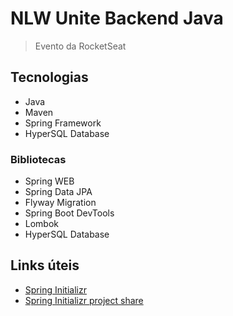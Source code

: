 # NLW Unite Backend Java

> Evento da RocketSeat

## Tecnologias

- Java
- Maven
- Spring Framework
- HyperSQL Database

### Bibliotecas

- Spring WEB
- Spring Data JPA
- Flyway Migration
- Spring Boot DevTools
- Lombok
- HyperSQL Database

## Links úteis

- [Spring Initializr](https://start.spring.io/)
- [Spring Initializr project share](https://start.spring.io/#!type=maven-project&language=java&platformVersion=3.2.4&packaging=jar&jvmVersion=21&groupId=br.com.rocketseat&artifactId=pass-in&name=pass-in&description=Pass%20In&packageName=br.com.rocketseat.pass-in&dependencies=web,data-jpa,flyway,devtools,lombok)
